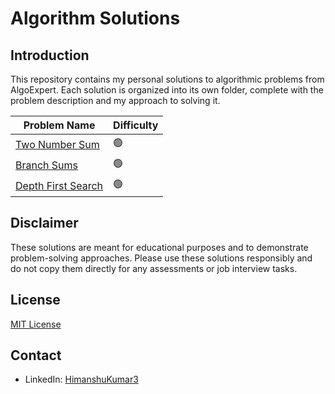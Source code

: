 # Algorithm Solutions

## Introduction

This repository contains my personal solutions to algorithmic problems from AlgoExpert. Each solution is organized into its own folder, complete with the problem description and my approach to solving it.

| Problem Name                              | Difficulty |
| ----------------------------------------- | ---------- |
| [Two Number Sum](Two_Number_Sum/)         | 🟢         |
| [Branch Sums](Branch_Sums/)               | 🟢         |
| [Depth First Search](Depth-first-search/) | 🟢         |

## Disclaimer

These solutions are meant for educational purposes and to demonstrate problem-solving approaches. Please use these solutions responsibly and do not copy them directly for any assessments or job interview tasks.

## License

[MIT License](LICENSE)

## Contact

- LinkedIn: [HimanshuKumar3](https://www.linkedin.com/in/himanshukumar3/)
